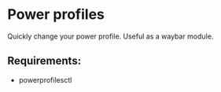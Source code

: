 # Power profiles

Quickly change your power profile. Useful as a waybar module.

## Requirements:
- powerprofilesctl
